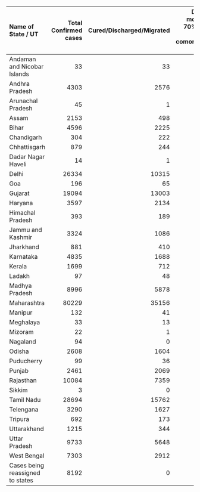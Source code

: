 | Name of State / UT               |   Total Confirmed cases |   Cured/Discharged/Migrated |   Deaths ( more than 70% cases due to comorbidities ) |
|:---------------------------------|------------------------:|----------------------------:|------------------------------------------------------:|
| Andaman and Nicobar Islands      |                      33 |                          33 |                                                     0 |
| Andhra Pradesh                   |                    4303 |                        2576 |                                                    73 |
| Arunachal Pradesh                |                      45 |                           1 |                                                     0 |
| Assam                            |                    2153 |                         498 |                                                     4 |
| Bihar                            |                    4596 |                        2225 |                                                    29 |
| Chandigarh                       |                     304 |                         222 |                                                     5 |
| Chhattisgarh                     |                     879 |                         244 |                                                     2 |
| Dadar Nagar Haveli               |                      14 |                           1 |                                                     0 |
| Delhi                            |                   26334 |                       10315 |                                                   708 |
| Goa                              |                     196 |                          65 |                                                     0 |
| Gujarat                          |                   19094 |                       13003 |                                                  1190 |
| Haryana                          |                    3597 |                        2134 |                                                    24 |
| Himachal Pradesh                 |                     393 |                         189 |                                                     5 |
| Jammu and Kashmir                |                    3324 |                        1086 |                                                    36 |
| Jharkhand                        |                     881 |                         410 |                                                     7 |
| Karnataka                        |                    4835 |                        1688 |                                                    57 |
| Kerala                           |                    1699 |                         712 |                                                    14 |
| Ladakh                           |                      97 |                          48 |                                                     1 |
| Madhya Pradesh                   |                    8996 |                        5878 |                                                   384 |
| Maharashtra                      |                   80229 |                       35156 |                                                  2849 |
| Manipur                          |                     132 |                          41 |                                                     0 |
| Meghalaya                        |                      33 |                          13 |                                                     1 |
| Mizoram                          |                      22 |                           1 |                                                     0 |
| Nagaland                         |                      94 |                           0 |                                                     0 |
| Odisha                           |                    2608 |                        1604 |                                                     8 |
| Puducherry                       |                      99 |                          36 |                                                     0 |
| Punjab                           |                    2461 |                        2069 |                                                    48 |
| Rajasthan                        |                   10084 |                        7359 |                                                   218 |
| Sikkim                           |                       3 |                           0 |                                                     0 |
| Tamil Nadu                       |                   28694 |                       15762 |                                                   232 |
| Telengana                        |                    3290 |                        1627 |                                                   113 |
| Tripura                          |                     692 |                         173 |                                                     0 |
| Uttarakhand                      |                    1215 |                         344 |                                                    11 |
| Uttar Pradesh                    |                    9733 |                        5648 |                                                   257 |
| West Bengal                      |                    7303 |                        2912 |                                                   366 |
| Cases being reassigned to states |                    8192 |                           0 |                                                     0 |
